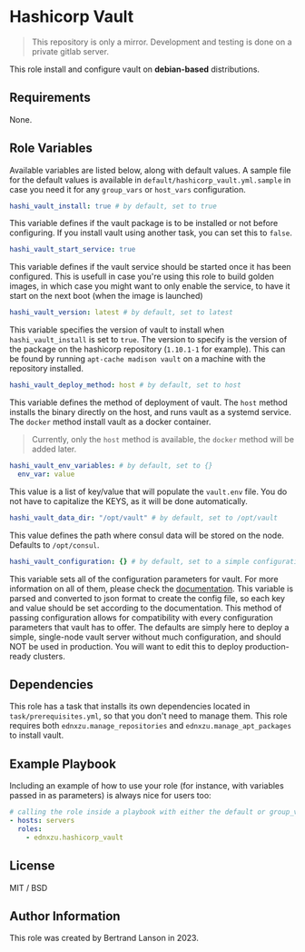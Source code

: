 Hashicorp Vault
=========
> This repository is only a mirror. Development and testing is done on a private gitlab server.

This role install and configure vault on **debian-based** distributions.

Requirements
------------

None.

Role Variables
--------------
Available variables are listed below, along with default values. A sample file for the default values is available in `default/hashicorp_vault.yml.sample` in case you need it for any `group_vars` or `host_vars` configuration.

```yaml
hashi_vault_install: true # by default, set to true
```
This variable defines if the vault package is to be installed or not before configuring. If you install vault using another task, you can set this to `false`.

```yaml
hashi_vault_start_service: true
```
This variable defines if the vault service should be started once it has been configured. This is usefull in case you're using this role to build golden images, in which case you might want to only enable the service, to have it start on the next boot (when the image is launched)

```yaml
hashi_vault_version: latest # by default, set to latest
```
This variable specifies the version of vault to install when `hashi_vault_install` is set to `true`. The version to specify is the version of the package on the hashicorp repository (`1.10.1-1` for example). This can be found by running `apt-cache madison vault` on a machine with the repository installed.

```yaml
hashi_vault_deploy_method: host # by default, set to host
```
This variable defines the method of deployment of vault. The `host` method installs the binary directly on the host, and runs vault as a systemd service. The `docker` method install vault as a docker container.
> Currently, only the `host` method is available, the `docker` method will be added later.

```yaml
hashi_vault_env_variables: # by default, set to {}
  env_var: value
```
This value is a list of key/value that will populate the `vault.env` file. You do not have to capitalize the KEYS, as it will be done automatically.

```yaml
hashi_vault_data_dir: "/opt/vault" # by default, set to /opt/vault
```
This value defines the path where consul data will be stored on the node. Defaults to `/opt/consul`.

```yaml
hashi_vault_configuration: {} # by default, set to a simple configuration
```
This variable sets all of the configuration parameters for vault. For more information on all of them, please check the [documentation](https://developer.hashicorp.com/vault/docs/configuration). This variable is parsed and converted to json format to create the config file, so each key and value should be set according to the documentation. This method of passing configuration allows for compatibility with every configuration parameters that vault has to offer. The defaults are simply here to deploy a simple, single-node vault server without much configuration, and should NOT be used in production. You will want to edit this to deploy production-ready clusters.

Dependencies
------------

This role has a task that installs its own dependencies located in `task/prerequisites.yml`, so that you don't need to manage them. This role requires both `ednxzu.manage_repositories` and `ednxzu.manage_apt_packages` to install vault.

Example Playbook
----------------

Including an example of how to use your role (for instance, with variables passed in as parameters) is always nice for users too:
```yaml
# calling the role inside a playbook with either the default or group_vars/host_vars
- hosts: servers
  roles:
    - ednxzu.hashicorp_vault
```

License
-------

MIT / BSD

Author Information
------------------

This role was created by Bertrand Lanson in 2023.

